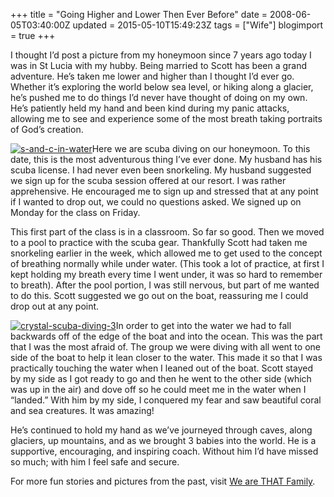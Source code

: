 +++
title = "Going Higher and Lower Then Ever Before"
date = 2008-06-05T03:40:00Z
updated = 2015-05-10T15:49:23Z
tags = ["Wife"]
blogimport = true 
+++

I thought I’d post a picture from my honeymoon since 7 years ago today I was in St Lucia with my hubby. Being married to Scott has been a grand adventure. He’s taken me lower and higher than I thought I’d ever go. Whether it’s exploring the world below sea level, or hiking along a glacier, he’s pushed me to do things I’d never have thought of doing on my own. He’s patiently held my hand and been kind during my panic attacks, allowing me to see and experience some of the most breath taking portraits of God’s creation.  

[![s-and-c-in-water](https://latc.s3.amazonaws.com/wp-content/uploads/2008/06/s-and-c-in-water-300x229.jpg "s-and-c-in-water")](https://latc.s3.amazonaws.com/wp-content/uploads/2008/06/s-and-c-in-water.jpg)Here we are scuba diving on our honeymoon. To this date, this is the most adventurous thing I’ve ever done. My husband has his scuba license. I had never even been snorkeling. My husband suggested we sign up for the scuba session offered at our resort. I was rather apprehensive. He encouraged me to sign up and stressed that at any point if I wanted to drop out, we could no questions asked. We signed up on Monday for the class on Friday.  

This first part of the class is in a classroom. So far so good. Then we moved to a pool to practice with the scuba gear. Thankfully Scott had taken me snorkeling earlier in the week, which allowed me to get used to the concept of breathing normally while under water. (This took a lot of practice, at first I kept holding my breath every time I went under, it was so hard to remember to breath). After the pool portion, I was still nervous, but part of me wanted to do this. Scott suggested we go out on the boat, reassuring me I could drop out at any point.  

[![crystal-scuba-diving-3](https://latc.s3.amazonaws.com/wp-content/uploads/2008/06/crystal-scuba-diving-3-229x300.jpg "crystal-scuba-diving-3")](https://latc.s3.amazonaws.com/wp-content/uploads/2008/06/crystal-scuba-diving-3.jpg)In order to get into the water we had to fall backwards off of the edge of the boat and into the ocean. This was the part that I was the most afraid of. The group we were diving with all went to one side of the boat to help it lean closer to the water. This made it so that I was practically touching the water when I leaned out of the boat. Scott stayed by my side as I got ready to go and then he went to the other side (which was up in the air) and dove off so he could meet me in the water when I “landed.” With him by my side, I conquered my fear and saw beautiful coral and sea creatures. It was amazing!  

He’s continued to hold my hand as we’ve journeyed through caves, along glaciers, up mountains, and as we brought 3 babies into the world. He is a supportive, encouraging, and inspiring coach. Without him I’d have missed so much; with him I feel safe and secure.  

For more fun stories and pictures from the past, visit [We are THAT Family](http://www.wearethatfamily.com/2008/05/sincerely-fro-me-to-you-nose-knows.html).
